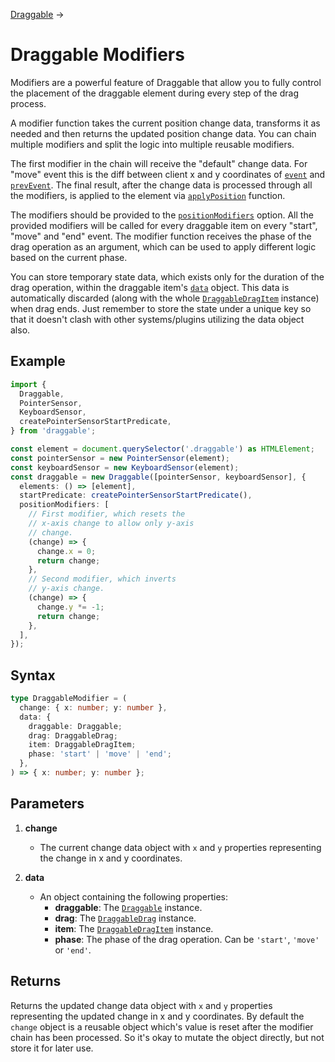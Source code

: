 [Draggable](/docs/draggable) →

# Draggable Modifiers

Modifiers are a powerful feature of Draggable that allow you to fully control the placement of the draggable element during every step of the drag process.

A modifier function takes the current position change data, transforms it as needed and then returns the updated position change data. You can chain multiple modifiers and split the logic into multiple reusable modifiers.

The first modifier in the chain will receive the "default" change data. For "move" event this is the diff between client x and y coordinates of [`event`](/docs/draggable-drag#event) and [`prevEvent`](/docs/draggable-drag#prevevent). The final result, after the change data is processed through all the modifiers, is applied to the element via [`applyPosition`](/docs/draggable#applyposition) function.

The modifiers should be provided to the [`positionModifiers`](/docs/draggable#positionmodifiers) option. All the provided modifiers will be called for every draggable item on every "start", "move" and "end" event. The modifier function receives the phase of the drag operation as an argument, which can be used to apply different logic based on the current phase.

You can store temporary state data, which exists only for the duration of the drag operation, within the draggable item's [`data`](/docs/draggable-drag-item#data) object. This data is automatically discarded (along with the whole [`DraggableDragItem`](/docs/draggable-drag-item) instance) when drag ends. Just remember to store the state under a unique key so that it doesn't clash with other systems/plugins utilizing the data object also.

## Example

```ts
import {
  Draggable,
  PointerSensor,
  KeyboardSensor,
  createPointerSensorStartPredicate,
} from 'draggable';

const element = document.querySelector('.draggable') as HTMLElement;
const pointerSensor = new PointerSensor(element);
const keyboardSensor = new KeyboardSensor(element);
const draggable = new Draggable([pointerSensor, keyboardSensor], {
  elements: () => [element],
  startPredicate: createPointerSensorStartPredicate(),
  positionModifiers: [
    // First modifier, which resets the
    // x-axis change to allow only y-axis
    // change.
    (change) => {
      change.x = 0;
      return change;
    },
    // Second modifier, which inverts
    // y-axis change.
    (change) => {
      change.y *= -1;
      return change;
    },
  ],
});
```

## Syntax

```ts
type DraggableModifier = (
  change: { x: number; y: number },
  data: {
    draggable: Draggable;
    drag: DraggableDrag;
    item: DraggableDragItem;
    phase: 'start' | 'move' | 'end';
  },
) => { x: number; y: number };
```

## Parameters

1. **change**

   - The current change data object with `x` and `y` properties representing the change in x and y coordinates.

2. **data**

   - An object containing the following properties:
     - **draggable**: The [`Draggable`](/docs/draggable) instance.
     - **drag**: The [`DraggableDrag`](/docs/draggable-drag) instance.
     - **item**: The [`DraggableDragItem`](/docs/draggable-drag-item) instance.
     - **phase**: The phase of the drag operation. Can be `'start'`, `'move'` or `'end'`.

## Returns

Returns the updated change data object with `x` and `y` properties representing the updated change in x and y coordinates. By default the `change` object is a reusable object which's value is reset after the modifier chain has been processed. So it's okay to mutate the object directly, but not store it for later use.
